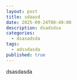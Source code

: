 ```yaml
---
layout: post
title: sdaasd
date: 2025-09-24T00:49:00
description: dsadsdsa
categories:
  - dsasadsda
tags:
  - adssdasda
published: true
---
```

dsasdasda
